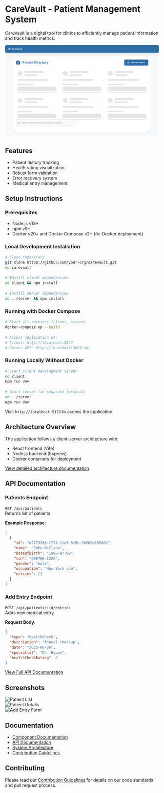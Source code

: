 # CareVault - Patient Management System  

CareVault is a digital tool for clinics to efficiently manage patient information and track health metrics.  

![CareVault Screenshot](client/homepage-screenshot.png)  

## Features  

- Patient history tracking  
- Health rating visualization  
- Robust form validation  
- Error recovery system  
- Medical entry management  

## Setup Instructions  

### Prerequisites  

- Node.js v18+  
- npm v9+  
- Docker v20+ and Docker Compose v2+ (for Docker deployment)  

### Local Development Installation  

```bash  
# Clone repository  
git clone https://github.com/your-org/carevault.git  
cd carevault  

# Install client dependencies  
cd client && npm install  

# Install server dependencies  
cd ../server && npm install  
```  

### Running with Docker Compose  

```bash  
# Start all services (client, server)  
docker-compose up --build  

# Access application at:
# Client: http://localhost:5173
# Server API: http://localhost:3001/api
```  

### Running Locally Without Docker  

```bash  
# Start client development server  
cd client  
npm run dev  

# Start server (in separate terminal)  
cd ../server  
npm run dev  
```  

Visit `http://localhost:5173` to access the application.  

## Architecture Overview  

The application follows a client-server architecture with:  
- React frontend (Vite)  
- Node.js backend (Express)  
- Docker containers for deployment  

[View detailed architecture documentation](ARCHITECTURE.md)  

## API Documentation  

### Patients Endpoint  

`GET /api/patients`  
Returns list of patients  

**Example Response:**  

```json  
[
  {
    "id": "d2773336-f723-11e9-8f0b-362b9e155667",
    "name": "John McClane",
    "dateOfBirth": "1986-07-09",
    "ssn": "090786-122X",
    "gender": "male",
    "occupation": "New York cop",
    "entries": []
  }
]
```  

### Add Entry Endpoint  

`POST /api/patients/:id/entries`  
Adds new medical entry  

**Request Body:**  

```json  
{
  "type": "HealthCheck",
  "description": "Annual checkup",
  "date": "2025-06-06",
  "specialist": "Dr. House",
  "healthCheckRating": 0
}
```  

[View Full API Documentation](server/src/routes/patientsRoute.ts)  

## Screenshots  

![Patient List](client/screenshots/patient-list.png)  
![Patient Details](client/screenshots/patient-details.png)  
![Add Entry Form](client/screenshots/add-entry.png)  

## Documentation

- [Component Documentation](client/docs/index.html)
- [API Documentation](server/docs/index.html)
- [System Architecture](ARCHITECTURE.md)
- [Contribution Guidelines](CONTRIBUTING.md)

## Contributing

Please read our [Contribution Guidelines](CONTRIBUTING.md) for details on our code standards and pull request process.
